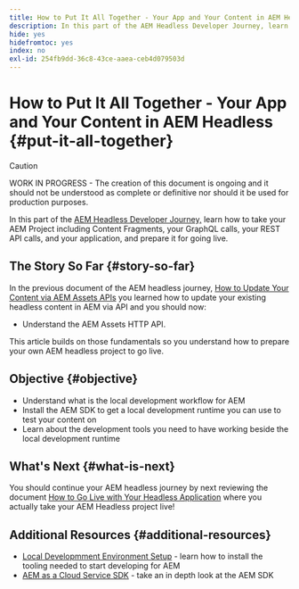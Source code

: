 ```yaml
---
title: How to Put It All Together - Your App and Your Content in AEM Headless
description: In this part of the AEM Headless Developer Journey, learn how to take your AEM Project including Content Fragments, your GraphQL calls, your REST API calls, and your application, and prepare it for going live.
hide: yes
hidefromtoc: yes
index: no
exl-id: 254fb9dd-36c8-43ce-aaea-ceb4d079503d
---
```

# How to Put It All Together - Your App and Your Content in AEM Headless {#put-it-all-together}

>[!CAUTION]
>
>WORK IN PROGRESS - The creation of this document is ongoing and it should not be understood as complete or definitive nor should it be used for production purposes.

In this part of the [AEM Headless Developer Journey,](overview.md) learn how to take your AEM Project including Content Fragments, your GraphQL calls, your REST API calls, and your application, and prepare it for going live.

## The Story So Far {#story-so-far}

In the previous document of the AEM headless journey, [How to Update Your Content via AEM Assets APIs](update-your-content.md) you learned how to update your existing headless content in AEM via API and you should now:

* Understand the AEM Assets HTTP API.

This article builds on those fundamentals so you understand how to prepare your own AEM headless project to go live.

## Objective {#objective}

* Understand what is the local development workflow for AEM 
* Install the AEM SDK to get a local development runtime you can use to test your content on
* Learn about the development tools you need to have working beside the local development runtime

## What's Next {#what-is-next}

You should continue your AEM headless journey by next reviewing the document [How to Go Live with Your Headless Application](go-live.md) where you actually take your AEM Headless project live!

## Additional Resources {#additional-resources}

* [Local Developmment Environment Setup](https://experienceleague.adobe.com/docs/experience-manager-learn/cloud-service/local-development-environment-set-up/overview.html?lang=en#local-dispatcher-runtime) - learn how to install the tooling needed to start developing for AEM
* [AEM as a Cloud Service SDK](/help/implementing/developing/introduction/aem-as-a-cloud-service-sdk.md) - take an in depth look at the AEM SDK